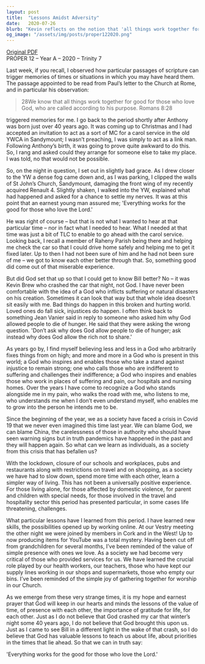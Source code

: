 ```yaml
---
layout: post
title:  "Lessons Amidst Adversity"
date:   2020-07-26
blurb: "Kevin reflects on the notion that 'all things work together for good for those who love God' from Romans 8:28, sharing a personal anecdote to illustrate the point. He challenges the idea of a God who inflicts suffering, instead emphasizing a God who is present in our struggles. The sermon also draws lessons from the Covid-19 pandemic, urging us to appreciate the value of time, presence, and gratitude."
og_image: "/assets/img/posts/proper122020.png"
---
```

[Original PDF](/assets/pdf/proper122020.pdf)    
PROPER 12 – Year A – 2020 – Trinity 7

Last week, if you recall, I observed how particular passages of scripture can trigger memories of times or situations in which you may have heard them. The passage appointed to be read from Paul’s letter to the Church at Rome, and in particular his observation:

> 28We know that all things work together for good for those who love God, who are called according to his purpose. Romans 8:28

triggered memories for me. I go back to the period shortly after Anthony was born just over 40 years ago. It was coming up to Christmas and I had accepted an invitation to act as a sort of MC for a carol service in the old YWCA in Sandymount; I wasn’t preaching, I was simply to act as a link man. Following Anthony’s birth, it was going to prove quite awkward to do this. So, I rang and asked could they arrange for someone else to take my place. I was told, no that would not be possible.

So, on the night in question, I set out in slightly bad grace. As I drew closer to the YW a dense fog came down and, as I was parking, I clipped the walls of St John’s Church, Sandymount, damaging the front wing of my recently acquired Renault 4. Slightly shaken, I walked into the YW, explained what had happened and asked for a chance to settle my nerves. It was at this point that an earnest young man assured me; 'Everything works for the good for those who love the Lord.'

He was right of course – but that is not what I wanted to hear at that particular time – nor in fact what I needed to hear. What I needed at that time was just a bit of TLC to enable to go ahead with the carol service. Looking back, I recall a member of Raheny Parish being there and helping me check the car so that I could drive home safely and helping me to get it fixed later. Up to then I had not been sure of him and he had not been sure of me – we got to know each other better through that. So, something good did come out of that miserable experience.

But did God set that up so that I could get to know Bill better? No – it was Kevin Brew who crashed the car that night, not God. I have never been comfortable with the idea of a God who inflicts suffering or natural disasters on his creation. Sometimes it can look that way but that whole idea doesn’t sit easily with me. Bad things do happen in this broken and hurting world. Loved ones do fall sick, injustices do happen. I often think back to something Jean Vanier said in reply to someone who asked him why God allowed people to die of hunger. He said that they were asking the wrong question. 'Don’t ask why does God allow people to die of hunger; ask instead why does God allow the rich not to share.'

As years go by, I find myself believing less and less in a God who arbitrarily fixes things from on high; and more and more in a God who is present in this world; a God who inspires and enables those who take a stand against injustice to remain strong; one who calls those who are indifferent to suffering and challenges their indifference; a God who inspires and enables those who work in places of suffering and pain, our hospitals and nursing homes. Over the years I have come to recognize a God who stands alongside me in my pain, who walks the road with me, who listens to me, who understands me when I don’t even understand myself, who enables me to grow into the person he intends me to be.

Since the beginning of the year, we as a society have faced a crisis in Covid 19 that we never even imagined this time last year. We can blame God, we can blame China, the carelessness of those in authority who should have seen warning signs but in truth pandemics have happened in the past and they will happen again. So what can we learn as individuals, as a society from this crisis that has befallen us?

With the lockdown, closure of our schools and workplaces, pubs and restaurants along with restrictions on travel and on shopping, as a society we have had to slow down, spend more time with each other, learn a simpler way of living. This has not been a universally positive experience. For those living alone, for those affected by domestic violence, for parent and children with special needs, for those involved in the travel and hospitality sector this period has presented particular, in some cases life threatening, challenges.

What particular lessons have I learned from this period. I have learned new skills, the possibilities opened up by working online. At our Vestry meeting the other night we were joined by members in Cork and in the West! Up to now producing items for YouTube was a total mystery. Having been cut off from grandchildren for several months, I’ve been reminded of the value of simple presence with ones we love. As a society we had become very critical of those who provided services for us. We have learned the crucial role played by our health workers, our teachers, those who have kept our supply lines working in our shops and supermarkets, those who empty our bins. I’ve been reminded of the simple joy of gathering together for worship in our Church.

As we emerge from these very strange times, it is my hope and earnest prayer that God will keep in our hearts and minds the lessons of the value of time, of presence with each other, the importance of gratitude for life, for each other. Just as I do not believe that God crashed my car that winter’s night some 40 years ago, I do not believe that God brought this upon us. Just as I came to see Bill in a different light in the wake of that crash, so I do believe that God has valuable lessons to teach us about life, about priorities in the times that lie ahead. So that we can in truth say:

'Everything works for the good for those who love the Lord.'
